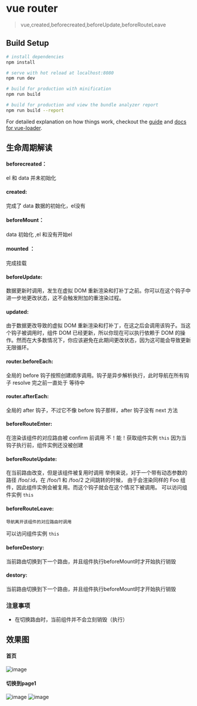 # vue router

> vue,created,beforecreated,beforeUpdate,beforeRouteLeave

## Build Setup

``` bash
# install dependencies
npm install

# serve with hot reload at localhost:8080
npm run dev

# build for production with minification
npm run build

# build for production and view the bundle analyzer report
npm run build --report
```

For detailed explanation on how things work, checkout the [guide](http://vuejs-templates.github.io/webpack/) and [docs for vue-loader](http://vuejs.github.io/vue-loader).

## 生命周期解读

#### beforecreated：
el 和 data 并未初始化
#### created:
完成了 data 数据的初始化，el没有

#### beforeMount：
 data 初始化 ,el 和没有开始el

#### mounted ：
完成挂载

#### beforeUpdate:
数据更新时调用，发生在虚拟 DOM 重新渲染和打补丁之前。你可以在这个钩子中进一步地更改状态，这不会触发附加的重渲染过程。
#### updated:
由于数据更改导致的虚拟 DOM 重新渲染和打补丁，在这之后会调用该钩子。当这个钩子被调用时，组件 DOM 已经更新，所以你现在可以执行依赖于 DOM 的操作。然而在大多数情况下，你应该避免在此期间更改状态，因为这可能会导致更新无限循环。

#### router.beforeEach:
全局的 before 钩子按照创建顺序调用。钩子是异步解析执行，此时导航在所有钩子 resolve 完之前一直处于 等待中

#### router.afterEach:
全局的 after 钩子，不过它不像 before 钩子那样，after 钩子没有 next 方法

#### beforeRouteEnter:
 在渲染该组件的对应路由被 confirm 前调用
 不！能！获取组件实例 `this`
 因为当钩子执行前，组件实例还没被创建

#### beforeRouteUpdate:

  在当前路由改变，但是该组件被复用时调用
 举例来说，对于一个带有动态参数的路径 /foo/:id，在 /foo/1 和 /foo/2 之间跳转的时候，
 由于会渲染同样的 Foo 组件，因此组件实例会被复用。而这个钩子就会在这个情况下被调用。
   可以访问组件实例 `this`

#### beforeRouteLeave:

    导航离开该组件的对应路由时调用
 可以访问组件实例 `this`

#### beforeDestory:
当前路由切换到下一个路由，并且组件执行beforeMount时才开始执行销毁
#### destory:
当前路由切换到下一个路由，并且组件执行beforeMount时才开始执行销毁
 ### 注意事项
 - 在切换路由时，当前组件并不会立刻销毁（执行）


## 效果图
#### 首页
![image](https://github.com/s249359986/vue-life-demo/blob/master/src/assets/index.png)
#### 切换到page1
![image](https://github.com/s249359986/vue-life-demo/blob/master/src/assets/page1_1.png)
![image](https://github.com/s249359986/vue-life-demo/blob/master/src/assets/page1_2.png)
